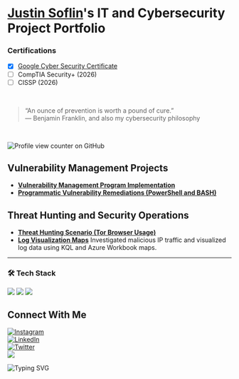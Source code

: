 # <a href="https://www.linkedin.com/in/justin-soflin/">Justin Soflin</a>'s IT and Cybersecurity Project Portfolio

### Certifications

- [x] [Google Cyber Security Certificate](https://www.coursera.org/account/accomplishments/specialization/3QXOOZZU1CT2)
- [ ] CompTIA Security+ (2026)
- [ ] CISSP (2026)
<br>

> “An ounce of prevention is worth a pound of cure.”  
> — Benjamin Franklin, and also my cybersecurity philosophy
<br>

![Profile view counter on GitHub](https://komarev.com/ghpvc/?username=justinsoflin)

## Vulnerability Management Projects

- **[Vulnerability Management Program Implementation](https://github.com/JustinSoflin/vulnerability-management-project)**
- **[Programmatic Vulnerability Remediations (PowerShell and BASH)](https://github.com/joshcybertest/programmatic-vulnerability-remediations)**

## Threat Hunting and Security Operations

- **[Threat Hunting Scenario (Tor Browser Usage)](https://github.com/JustinSoflin/Threat-Hunting-Scenario-Tor-Browser-Usage-)**
- **[Log Visualization Maps](https://github.com/JustinSoflin/Log-Visualization-Maps)** Investigated malicious IP traffic and visualized log data using KQL and Azure Workbook maps.


<hr/>

### 🛠️ Tech Stack

<img src="https://img.shields.io/badge/Python-3670A0?style=flat&logo=python&logoColor=white" />
<img src="https://img.shields.io/badge/Azure-0078D4?style=flat&logo=microsoftazure&logoColor=white" />
<img src="https://img.shields.io/badge/Tenable-0033A0?style=flat&logo=tenable&logoColor=white" />


## Connect With Me

<p>
  <a href="https://instagram.com/justinsoflin" target="_blank" rel="noopener noreferrer">
    <img src="https://img.shields.io/badge/Instagram-@justinsoflin-%23E4405F?style=social&logo=instagram" alt="Instagram" />
  </a> <br>
  
  <a href="https://linkedin.com/in/justinsoflin" target="_blank" rel="noopener noreferrer">
    <img src="https://img.shields.io/badge/LinkedIn-@justinsoflin-%230077B5?style=social&logo=linkedin" alt="LinkedIn" />
  </a><br>
  
  <a href="https://twitter.com/justinsoflin" target="_blank" rel="noopener noreferrer">
    <img src="https://img.shields.io/badge/Twitter-@justinsoflin-%231DA1F2?style=social&logo=twitter" alt="Twitter" />
  </a><br>

  <a href="mailto:youremail@example.com" target="_blank">
    <img src="https://img.shields.io/badge/Email-D14836?style=flat-square&logo=gmail&logoColor=white" />
  </a>
</p>



![Typing SVG](https://readme-typing-svg.herokuapp.com?font=Fira+Code&size=24&pause=1000&color=00F5FF&center=true&vCenter=true&width=435&lines=Cybersecurity+Analyst;Threat+Hunter;Python+Automation+Enthusiast)


